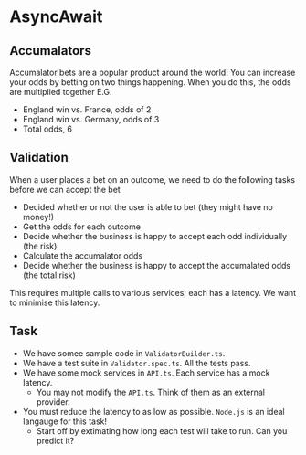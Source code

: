 # AsyncAwait

## Accumalators
Accumalator bets are a popular product around the world! You can increase your odds by betting on two things happening.
When you do this, the odds are multiplied together 
E.G.
- England win vs. France, odds of 2
- England win vs. Germany, odds of 3
- Total odds, 6

## Validation
When a user places a bet on an outcome, we need to do the following tasks before we can accept the bet
- Decided whether or not the user is able to bet (they might have no money!)
- Get the odds for each outcome
- Decide whether the business is happy to accept each odd individually (the risk)
- Calculate the accumalator odds
- Decide whether the business is happy to accept the accumalated odds (the total risk)

This requires multiple calls to various services; each has a latency. We want to minimise this latency.

## Task
- We have somee sample code in `ValidatorBuilder.ts`.
- We have a test suite in `Validator.spec.ts`. All the tests pass.
- We have some mock services in `API.ts`. Each service has a mock latency.
    - You may not modify the `API.ts`. Think of them as an external provider.
- You must reduce the latency to as low as possible. `Node.js` is an ideal langauge for this task!
    - Start off by extimating how long each test will take to run. Can you predict it?

